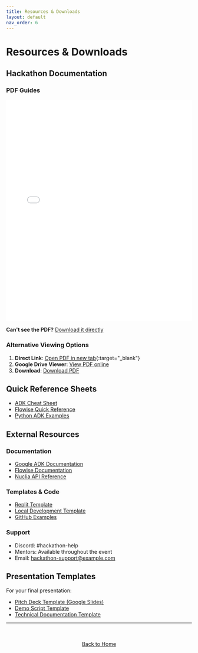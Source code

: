 ```yaml
---
title: Resources & Downloads
layout: default
nav_order: 6
---
```


# Resources & Downloads

## Hackathon Documentation

### PDF Guides

<embed src="assets/hackathon-guide.pdf" width="100%" height="600px" type="application/pdf">

**Can't see the PDF?** [Download it directly](assets/hackathon-guide.pdf)

### Alternative Viewing Options

1. **Direct Link**: [Open PDF in new tab](assets/hackathon-guide.pdf){:target="_blank"}
2. **Google Drive Viewer**: [View PDF online](https://drive.google.com/viewerng/viewer?embedded=true&url=YOUR_GITHUB_PAGES_URL/assets/hackathon-guide.pdf)
3. **Download**: <a href="assets/hackathon-guide.pdf" download>Download PDF</a>

## Quick Reference Sheets

- [ADK Cheat Sheet](assets/adk-cheatsheet.pdf)
- [Flowise Quick Reference](assets/flowise-reference.pdf)
- [Python ADK Examples](assets/python-examples.pdf)

## External Resources

### Documentation
- [Google ADK Documentation](https://google.github.io/adk-docs/)
- [Flowise Documentation](https://docs.flowiseai.com)
- [Nuclia API Reference](https://docs.nuclia.dev)

### Templates & Code
- [Replit Template](https://replit.com/@logan207/AgentQuickstart?v=1)
- [Local Development Template](https://drive.google.com/file/d/1-HV373G19Jl_LzRyohk0Tu4qHUwNqkXK/view?usp=sharing)
- [GitHub Examples](https://github.com/google/adk-examples)

### Support
- Discord: #hackathon-help
- Mentors: Available throughout the event
- Email: hackathon-support@example.com

## Presentation Templates

For your final presentation:
- [Pitch Deck Template (Google Slides)](https://docs.google.com/presentation/d/example)
- [Demo Script Template](assets/demo-script.md)
- [Technical Documentation Template](assets/tech-doc-template.md)

---

<div style="text-align: center; margin-top: 3rem;">
  <a href="/" class="btn btn-purple fs-5">Back to Home</a>
</div>